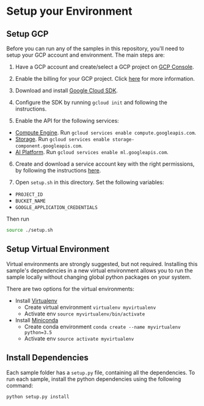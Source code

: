 # Setup your Environment

## Setup GCP

Before you can run any of the samples in this repository, you'll need to setup your GCP account and environment.
The main steps are:

1. Have a GCP account and create/select a GCP project on [GCP Console](https://console.cloud.google.com).

2. Enable the billing for your GCP project. Click [here](https://cloud.google.com/billing/docs/how-to/modify-project) for more information.

3. Download and install [Google Cloud SDK](https://cloud.google.com/sdk/docs/).

4. Configure the SDK by running `gcloud init` and following the instructions.

5. Enable the API for the following services:

  * [Compute Engine](https://pantheon.corp.google.com/compute). Run `gcloud services enable compute.googleapis.com`.
  * [Storage](https://pantheon.corp.google.com/storage). Run `gcloud services enable storage-component.googleapis.com`.
  * [AI Platform](https://pantheon.corp.google.com/mlengine). Run `gcloud services enable ml.googleapis.com`.

6. Create and download a service account key with the right permissions, by following the instructions [here](https://cloud.google.com/iam/docs/creating-managing-service-account-keys#iam-service-account-keys-create-gcloud).

7. Open `setup.sh` in this directory. Set the following variables:

  - `PROJECT_ID`
  - `BUCKET_NAME` 
  - `GOOGLE_APPLICATION_CREDENTIALS` 
 
  Then run 
 
 ```bash
 source ./setup.sh
 ```

  
## Setup Virtual Environment

Virtual environments are strongly suggested, but not required. Installing this
sample's dependencies in a new virtual environment allows you to run the sample
locally without changing global python packages on your system.

There are two options for the virtual environments:

*   Install [Virtualenv](https://virtualenv.pypa.io/en/stable/) 
    *   Create virtual environment `virtualenv myvirtualenv`
    *   Activate env `source myvirtualenv/bin/activate`
*   Install [Miniconda](https://conda.io/miniconda.html)
    *   Create conda environment `conda create --name myvirtualenv python=3.5`
    *   Activate env `source activate myvirtualenv`
    
## 

## Install Dependencies

Each sample folder has a `setup.py` file, containing all the dependencies.
To run each sample, install the python dependencies using the following command:
 
 ```
python setup.py install
 ```
 
